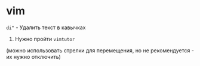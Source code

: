 # vim

`di"` - Удалить текст в кавычках

1. Нужно пройти `vimtutor`

(можно использовать стрелки для перемещения, но не рекомендуется - их нужно отключить)


